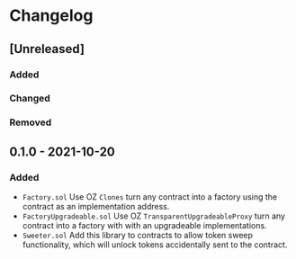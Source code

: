 # Changelog
<!-- https://keepachangelog.com/en/1.0.0/ -->

## [Unreleased]
### Added
### Changed

### Removed
## 0.1.0 - 2021-10-20
### Added
- `Factory.sol` Use OZ `Clones` turn any contract into a factory using the contract as an implementation address.
- `FactoryUpgradeable.sol` Use OZ `TransparentUpgradeableProxy` turn any contract into a factory with with an upgradeable implementations.
- `Sweeter.sol` Add this library to contracts to allow token sweep functionality, which will unlock tokens accidentally sent to the contract.

